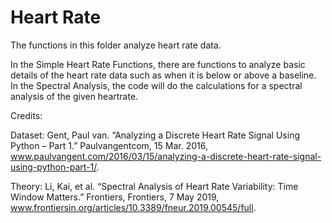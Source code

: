 # Heart Rate
The functions in this folder analyze heart rate data.  

In the Simple Heart Rate Functions, there are functions to analyze basic details of the heart rate data such as when it is below or above a baseline. In the Spectral Analysis, the code will do the calculations for a spectral analysis of the given heartrate. 

Credits:

Dataset:
Gent, Paul van. “Analyzing a Discrete Heart Rate Signal Using Python – Part 1.” Paulvangentcom, 15 Mar. 2016, www.paulvangent.com/2016/03/15/analyzing-a-discrete-heart-rate-signal-using-python-part-1/.

Theory: 
Li, Kai, et al. “Spectral Analysis of Heart Rate Variability: Time Window Matters.” Frontiers, Frontiers, 7 May 2019, www.frontiersin.org/articles/10.3389/fneur.2019.00545/full.


